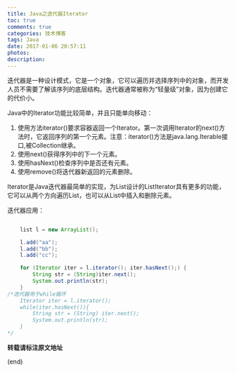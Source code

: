 ```yaml
---
title: Java之迭代器Iterator
toc: true
comments: true
categories: 技术博客
tags: Java
date: 2017-01-06 20:57:11
photos:
description:
---
```


迭代器是一种设计模式，它是一个对象，它可以遍历并选择序列中的对象，而开发人员不需要了解该序列的底层结构。迭代器通常被称为“轻量级”对象，因为创建它的代价小。

<!--more-->

Java中的Iterator功能比较简单，并且只能单向移动：

1. 使用方法iterator()要求容器返回一个Iterator。第一次调用Iterator的next()方法时，它返回序列的第一个元素。注意：iterator()方法是java.lang.Iterable接口,被Collection继承。
2. 使用next()获得序列中的下一个元素。
3. 使用hasNext()检查序列中是否还有元素。
4. 使用remove()将迭代器新返回的元素删除。

Iterator是Java迭代器最简单的实现，为List设计的ListIterator具有更多的功能，它可以从两个方向遍历List，也可以从List中插入和删除元素。

迭代器应用：
```java

    list l = new ArrayList();

    l.add("aa");
    l.add("bb");
    l.add("cc");

    for (Iterator iter = l.iterator(); iter.hasNext();) {
        String str = (String)iter.next();
        System.out.println(str);
    }
/*迭代器用于while循环
    Iterator iter = l.iterator();
    while(iter.hasNext()){
        String str = (String) iter.next();
        System.out.println(str);
    }
*/
```


**转载请标注原文地址**

(end)
